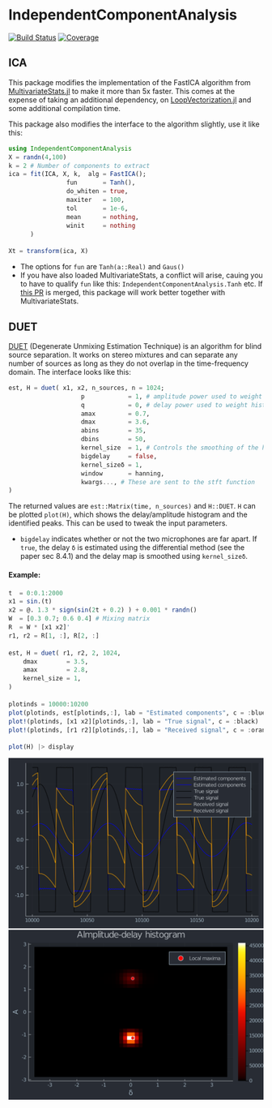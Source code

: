 # IndependentComponentAnalysis

[![Build Status](https://github.com/baggepinnen/IndependentComponentAnalysis.jl/workflows/CI/badge.svg)](https://github.com/baggepinnen/IndependentComponentAnalysis.jl/actions)
[![Coverage](https://codecov.io/gh/baggepinnen/IndependentComponentAnalysis.jl/branch/master/graph/badge.svg)](https://codecov.io/gh/baggepinnen/IndependentComponentAnalysis.jl)



## ICA
This package modifies the implementation of the FastICA algorithm from [MultivariateStats.jl](https://github.com/JuliaStats/MultivariateStats.jl) to make it more than 5x faster. This comes at the expense of taking an additional dependency, on [LoopVectorization.jl](https://github.com/chriselrod/LoopVectorization.jl) and some additional compilation time.

This package also modifies the interface to the algorithm slightly, use it like this:

```julia
using IndependentComponentAnalysis
X = randn(4,100)
k = 2 # Number of components to extract
ica = fit(ICA, X, k,  alg = FastICA();
                fun       = Tanh(),
                do_whiten = true,
                maxiter   = 100,
                tol       = 1e-6,
                mean      = nothing,
                winit     = nothing
      )

Xt = transform(ica, X)
```

- The options for `fun` are `Tanh(a::Real)` and `Gaus()`
- If you have also loaded MultivariateStats, a conflict will arise, cauing you to have to qualify `fun` like this: `IndependentComponentAnalysis.Tanh` etc. If [this PR](https://github.com/JuliaStats/MultivariateStats.jl/pull/122) is merged, this package will work better together with MultivariateStats.



## DUET

[DUET](https://www.researchgate.net/publication/227143748_The_DUET_blind_source_separation_algorithm) (Degenerate Unmixing Estimation Technique) is an algorithm for blind source separation. It works on stereo mixtures and can separate any number of sources as long as they do not overlap in the time-frequency domain. The interface looks like this:


```julia
est, H = duet( x1, x2, n_sources, n = 1024;
                    p            = 1, # amplitude power used to weight histogram
                    q            = 0, # delay power used to weight histogram
                    amax         = 0.7,
                    dmax         = 3.6,
                    abins        = 35,
                    dbins        = 50,
                    kernel_size  = 1, # Controls the smoothing of the histogram.
                    bigdelay     = false,
                    kernel_sizeδ = 1,
                    window       = hanning,
                    kwargs..., # These are sent to the stft function
)
```

The returned values are `est::Matrix(time, n_sources)` and `H::DUET`.
`H` can be plotted `plot(H)`, which shows the delay/amplitude histogram and the identified peaks. This can be used to tweak the input parameters.

- `bigdelay` indicates whether or not the two microphones are far apart. If `true`, the delay `δ` is estimated using the differential method (see the paper sec 8.4.1) and the delay map is smoothed using `kernel_sizeδ`.

#### Example:
```julia
t  = 0:0.1:2000
x1 = sin.(t)
x2 = @. 1.3 * sign(sin(2t + 0.2) ) + 0.001 * randn()
W  = [0.3 0.7; 0.6 0.4] # Mixing matrix
R  = W * [x1 x2]'
r1, r2 = R[1, :], R[2, :]

est, H = duet( r1, r2, 2, 1024,
    dmax        = 3.5,
    amax        = 2.8,
    kernel_size = 1,
)

plotinds = 10000:10200
plot(plotinds, est[plotinds,:], lab = "Estimated components", c = :blue)
plot!(plotinds, [x1 x2][plotinds,:], lab = "True signal", c = :black)
plot!(plotinds, [r1 r2][plotinds,:], lab = "Received signal", c = :orange) |> display

plot(H) |> display
```
![signals](figs/signals.svg)
![hist](figs/hist.svg)
